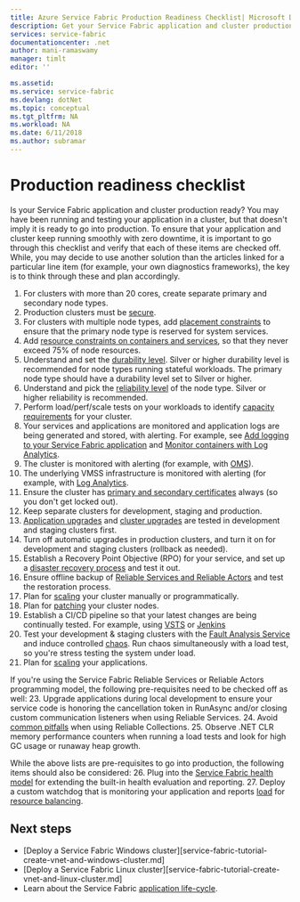 ```yaml
---
title: Azure Service Fabric Production Readiness Checklist| Microsoft Docs
description: Get your Service Fabric application and cluster production ready by following best practices.
services: service-fabric
documentationcenter: .net
author: mani-ramaswamy 
manager: timlt
editor: ''

ms.assetid: 
ms.service: service-fabric
ms.devlang: dotNet
ms.topic: conceptual
ms.tgt_pltfrm: NA
ms.workload: NA
ms.date: 6/11/2018
ms.author: subramar 
---
```


# Production readiness checklist

Is your Service Fabric application and cluster production ready? You may have been running and testing your application in a cluster, but that doesn't imply it is ready to go into production. To ensure that your application and cluster keep running smoothly with zero downtime, it is important to go through this checklist and verify that each of these items are checked off. While, you may decide to use another solution than the articles linked for a particular line item  (for example, your own diagnostics frameworks), the key is to think through these and plan accordingly.


1. For clusters with more than 20 cores, create separate primary and secondary node types. 
2. Production clusters must be [secure](service-fabric-cluster-security.md).
3. For clusters with multiple node types, add [placement constraints](service-fabric-cluster-resource-manager-advanced-placement-rules-placement-policies.md) to ensure that the primary node type is reserved for system services.
4. Add [resource constraints on containers and services](service-fabric-resource-governance.md), so that they never exceed 75% of node resources. 
5. Understand and set the [durability level](service-fabric-cluster-capacity.md#the-durability-characteristics-of-the-cluster). Silver or higher durability level is recommended for node types running stateful workloads. The primary node type should have a durability level set to Silver or higher.
6. Understand and pick the [reliability level](service-fabric-cluster-capacity.md#the-reliability-characteristics-of-the-cluster) of the node type. Silver or higher reliability is recommended.
7. Perform load/perf/scale tests on your workloads to identify [capacity requirements](service-fabric-cluster-capacity.md) for your cluster. 
8. Your services and applications are monitored and application logs are being generated and stored, with alerting. For example, see [Add logging to your Service Fabric application](service-fabric-how-to-diagnostics-log.md) and [Monitor containers with Log Analytics](service-fabric-diagnostics-oms-containers.md).
9. The cluster is monitored with alerting (for example, with [OMS](service-fabric-diagnostics-event-analysis-oms.md)). 
10. The underlying VMSS infrastructure is monitored with alerting (for example, with [Log Analytics](service-fabric-diagnostics-oms-agent.md).
11. Ensure the cluster has [primary and secondary certificates](service-fabric-cluster-security-update-certs-azure.md) always (so you don't get locked out).
12. Keep separate clusters for development, staging and production. 
13. [Application upgrades](service-fabric-application-upgrade.md) and [cluster upgrades](service-fabric-tutorial-upgrade-cluster.md) are tested in development and staging clusters first. 
14. Turn off automatic upgrades in production clusters, and turn it on for development and staging clusters (rollback as needed). 
16. Establish a Recovery Point Objective (RPO) for your service, and set up a [disaster recovery process](service-fabric-disaster-recovery.md) and test it out.
17. Ensure offline backup of [Reliable Services and Reliable Actors](service-fabric-reliable-services-backup-restore.md) and test the restoration process. 
18. Plan for [scaling](service-fabric-cluster-scaling.md) your cluster manually or programmatically.
19. Plan for [patching](service-fabric-patch-orchestration-application.md) your cluster nodes. 
20. Establish a CI/CD pipeline so that your latest changes are being continually tested. For example, using [VSTS](service-fabric-tutorial-deploy-app-with-cicd-vsts.md) or [Jenkins](service-fabric-cicd-your-linux-applications-with-jenkins.md)
21. Test your development & staging clusters with the [Fault Analysis Service](service-fabric-testability-overview.md) and induce controlled [chaos](service-fabric-controlled-chaos.md). Run chaos simultaneously with a load test, so you're stress testing the system under load. 
22. Plan for [scaling](service-fabric-concepts-scalability.md) your applications. 


If you're using the Service Fabric Reliable Services or Reliable Actors programming model, the following pre-requisites need to be checked off as well:
23. Upgrade applications during local development to ensure your service code is honoring the cancellation token in RunAsync and/or closing custom communication listeners when using Reliable Services.
24. Avoid [common pitfalls](service-fabric-work-with-reliable-collections.md) when using Reliable Collections.
25. Observe .NET CLR memory performance counters when running a load tests and look for high GC usage or runaway heap growth.


While the above lists are pre-requisites to go into production, the following items should also be considered:
26. Plug into the [Service Fabric health model](service-fabric-health-introduction.md) for extending the built-in health evaluation and reporting.
27. Deploy a custom watchdog that is monitoring your application and reports [load](service-fabric-cluster-resource-manager-metrics.md) for [resource balancing](service-fabric-cluster-resource-manager-balancing.md). 




## Next steps
* [Deploy a Service Fabric Windows cluster][service-fabric-tutorial-create-vnet-and-windows-cluster.md]
* [Deploy a Service Fabric Linux cluster][service-fabric-tutorial-create-vnet-and-linux-cluster.md]
* Learn about the Service Fabric [application life-cycle](service-fabric-application-lifecycle.md).
